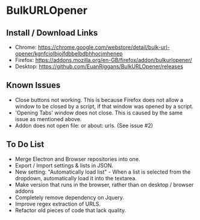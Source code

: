 # BulkURLOpener

## Install / Download Links

- Chrome: https://chrome.google.com/webstore/detail/bulk-url-opener/kgnfciolbjojfdbbelbdbhhocjmhenep
- Firefox: https://addons.mozilla.org/en-GB/firefox/addon/bulkurlopener/
- Desktop: https://github.com/EuanRiggans/BulkURLOpener/releases

## Known Issues

- Close buttons not working. This is because Firefox does not allow a window to be closed by a script, if that window was opened by a script.
- 'Opening Tabs' window does not close. This is caused by the same issue as mentioned above.
- Addon does not open file: or about: urls. (See issue #2)

## To Do List

- Merge Electron and Browser repositories into one.
- Export / Import settings & lists in JSON.
- New setting: "Automatically load list" - When a list is selected from the dropdown, automatically load it into the textarea.
- Make version that runs in the browser, rather than on desktop / browser addons
- Completely remove dependency on Jquery.
- Improve regex extraction of URLS.
- Refactor old pieces of code that lack quality.
